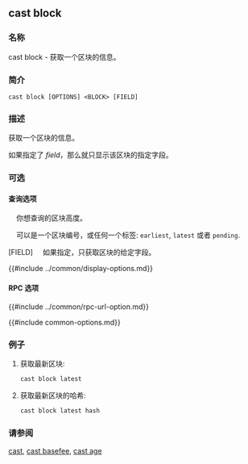 ## cast block

### 名称

cast block - 获取一个区块的信息。

### 简介

`cast block [OPTIONS] <BLOCK> [FIELD]`

### 描述

获取一个区块的信息。

如果指定了 *field*，那么就只显示该区块的指定字段。

### 可选

#### 查询选项

<BLOCK>  
&nbsp;&nbsp;&nbsp;&nbsp;你想查询的区块高度。

&nbsp;&nbsp;&nbsp;&nbsp;可以是一个区块编号，或任何一个标签:  `earliest`, `latest` 或者 `pending`.

[FIELD]
&nbsp;&nbsp;&nbsp;&nbsp;如果指定，只获取区块的给定字段。

{{#include ../common/display-options.md}}

#### RPC 选项

{{#include ../common/rpc-url-option.md}}

{{#include common-options.md}}

### 例子

1. 获取最新区块:
    ```sh
    cast block latest
    ```

2. 获取最新区块的哈希:
    ```sh
    cast block latest hash
    ```

### 请参阅

[cast](./cast.md), [cast basefee](./cast-basefee.md), [cast age](./cast-age.md)
